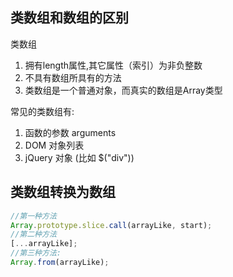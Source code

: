 
## 类数组和数组的区别
类数组
1. 拥有length属性,其它属性（索引）为非负整数
2. 不具有数组所具有的方法
3. 类数组是一个普通对象，而真实的数组是Array类型

常见的类数组有: 
1. 函数的参数 arguments
2. DOM 对象列表
3. jQuery 对象 (比如 $("div"))

## 类数组转换为数组
```js
//第一种方法
Array.prototype.slice.call(arrayLike, start);
//第二种方法
[...arrayLike];
//第三种方法:
Array.from(arrayLike);
```
